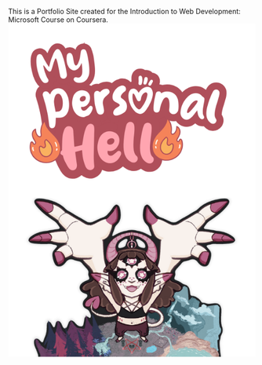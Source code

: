 This is a Portfolio Site created for the Introduction to Web Development: Microsoft Course on Coursera.
<img src= "https://github.com/Smogtongue/Personal_Hell/blob/997741cddba32b4db51b9465e1295d37027f1c20/My%20Personal%20Hell%20Game%20Design%20Document.pdf.png">
